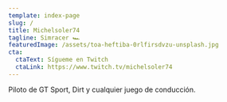 ```yaml
---
template: index-page
slug: /
title: Michelsoler74
tagline: Simracer 🏎
featuredImage: /assets/toa-heftiba-0rlfirsdvzu-unsplash.jpg
cta:
  ctaText: Sígueme en Twitch
  ctaLink: https://www.twitch.tv/michelsoler74
---
```


Piloto de GT Sport, Dirt y cualquier juego de conducción.
